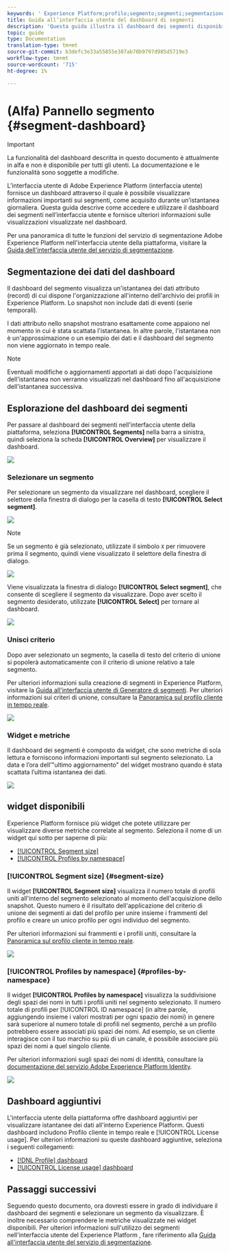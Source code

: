 ```yaml
---
keywords: ' Experience Platform;profilo;segmento;segmenti;segmentazione;interfaccia utente;interfaccia utente;personalizzazione;dashboard del segmento;dashboard'
title: Guida all’interfaccia utente del dashboard di segmenti
description: 'Questa guida illustra il dashboard dei segmenti disponibile nell’interfaccia utente di Adobe Experience Platform. '
topic: guide
type: Documentation
translation-type: tm+mt
source-git-commit: b3defc3e33a55855e307ab70b9797d985d5719e3
workflow-type: tm+mt
source-wordcount: '715'
ht-degree: 1%

---
```



# (Alfa) Pannello segmento {#segment-dashboard}

>[!IMPORTANT]
>
>La funzionalità del dashboard descritta in questo documento è attualmente in alfa e non è disponibile per tutti gli utenti. La documentazione e le funzionalità sono soggette a modifiche.

L’interfaccia utente di Adobe Experience Platform (interfaccia utente) fornisce un dashboard attraverso il quale è possibile visualizzare informazioni importanti sui segmenti, come acquisito durante un’istantanea giornaliera. Questa guida descrive come accedere e utilizzare il dashboard dei segmenti nell’interfaccia utente e fornisce ulteriori informazioni sulle visualizzazioni visualizzate nel dashboard.

Per una panoramica di tutte le funzioni del servizio di segmentazione Adobe Experience Platform nell&#39;interfaccia utente della piattaforma, visitare la [Guida dell&#39;interfaccia utente del servizio di segmentazione](overview.md).

## Segmentazione dei dati del dashboard

Il dashboard del segmento visualizza un&#39;istantanea dei dati attributo (record) di cui dispone l&#39;organizzazione all&#39;interno dell&#39;archivio dei profili in  Experience Platform. Lo snapshot non include dati di eventi (serie temporali).

I dati attributo nello snapshot mostrano esattamente come appaiono nel momento in cui è stata scattata l&#39;istantanea. In altre parole, l&#39;istantanea non è un&#39;approssimazione o un esempio dei dati e il dashboard del segmento non viene aggiornato in tempo reale.

>[!NOTE]
>
>Eventuali modifiche o aggiornamenti apportati ai dati dopo l&#39;acquisizione dell&#39;istantanea non verranno visualizzati nel dashboard fino all&#39;acquisizione dell&#39;istantanea successiva.

## Esplorazione del dashboard dei segmenti

Per passare al dashboard dei segmenti nell&#39;interfaccia utente della piattaforma, seleziona **[!UICONTROL Segments]** nella barra a sinistra, quindi seleziona la scheda **[!UICONTROL Overview]** per visualizzare il dashboard.

![](../images/ui/segment-dashboard/dashboard-overview.png)

### Selezionare un segmento

Per selezionare un segmento da visualizzare nel dashboard, scegliere il selettore della finestra di dialogo per la casella di testo **[!UICONTROL Select segment]**.

![](../images/ui/segment-dashboard/select-segment.png)

>[!NOTE]
>
>Se un segmento è già selezionato, utilizzate il simbolo `X` per rimuovere prima il segmento, quindi viene visualizzato il selettore della finestra di dialogo.
>
>![](../images/ui/segment-dashboard/remove-segment.png)

Viene visualizzata la finestra di dialogo **[!UICONTROL Select segment]**, che consente di scegliere il segmento da visualizzare. Dopo aver scelto il segmento desiderato, utilizzate **[!UICONTROL Select]** per tornare al dashboard.

![](../images/ui/segment-dashboard/select-segment-dialog.png)

### Unisci criterio

Dopo aver selezionato un segmento, la casella di testo del criterio di unione si popolerà automaticamente con il criterio di unione relativo a tale segmento.

Per ulteriori informazioni sulla creazione di segmenti in  Experience Platform, visitare la [Guida all&#39;interfaccia utente di Generatore di segmenti](segment-builder.md). Per ulteriori informazioni sui criteri di unione, consultare la [Panoramica sul profilo cliente in tempo reale](../../profile/home.md).

![](../images/ui/segment-dashboard/merge-policy.png)

### Widget e metriche

Il dashboard dei segmenti è composto da widget, che sono metriche di sola lettura e forniscono informazioni importanti sul segmento selezionato. La data e l’ora dell’&quot;ultimo aggiornamento&quot; del widget mostrano quando è stata scattata l’ultima istantanea dei dati.

![](../images/ui/segment-dashboard/widget-timestamp.png)

## widget disponibili

 Experience Platform fornisce più widget che potete utilizzare per visualizzare diverse metriche correlate al segmento. Seleziona il nome di un widget qui sotto per saperne di più:

* [[!UICONTROL Segment size]](#segment-size)
* [[!UICONTROL Profiles by namespace]](#profiles-by-namespace)

### [!UICONTROL Segment size] {#segment-size}

Il widget **[!UICONTROL Segment size]** visualizza il numero totale di profili uniti all&#39;interno del segmento selezionato al momento dell&#39;acquisizione dello snapshot. Questo numero è il risultato dell&#39;applicazione del criterio di unione dei segmenti ai dati del profilo per unire insieme i frammenti del profilo e creare un unico profilo per ogni individuo del segmento.

Per ulteriori informazioni sui frammenti e i profili uniti, consultare la [Panoramica sul profilo cliente in tempo reale](../home.md).

![](../images/ui/segment-dashboard/segment-size.png)

### [!UICONTROL Profiles by namespace] {#profiles-by-namespace}

Il widget **[!UICONTROL Profiles by namespace]** visualizza la suddivisione degli spazi dei nomi in tutti i profili uniti nel segmento selezionato. Il numero totale di profili per [!UICONTROL ID namespace] (in altre parole, aggiungendo insieme i valori mostrati per ogni spazio dei nomi) in genere sarà superiore al numero totale di profili nel segmento, perché a un profilo potrebbero essere associati più spazi dei nomi. Ad esempio, se un cliente interagisce con il tuo marchio su più di un canale, è possibile associare più spazi dei nomi a quel singolo cliente.

Per ulteriori informazioni sugli spazi dei nomi di identità, consultare la [documentazione del servizio Adobe Experience Platform Identity](../../identity-service/home.md).

![](../images/ui/segment-dashboard/profiles-by-namespace.png)

## Dashboard aggiuntivi

L&#39;interfaccia utente della piattaforma offre dashboard aggiuntivi per visualizzare istantanee dei dati all&#39;interno  Experience Platform. Questi dashboard includono Profilo cliente in tempo reale e [!UICONTROL License usage]. Per ulteriori informazioni su queste dashboard aggiuntive, seleziona i seguenti collegamenti:

* [[!DNL Profile] dashboard](../../profile/ui/profile-dashboard.md)
* [[!UICONTROL License usage] dashboard](../../landing/license-usage-dashboard.md)

## Passaggi successivi

Seguendo questo documento, ora dovresti essere in grado di individuare il dashboard dei segmenti e selezionare un segmento da visualizzare. È inoltre necessario comprendere le metriche visualizzate nei widget disponibili. Per ulteriori informazioni sull&#39;utilizzo dei segmenti nell&#39;interfaccia utente del Experience Platform , fare riferimento alla [Guida all&#39;interfaccia utente del servizio di segmentazione](overview.md).